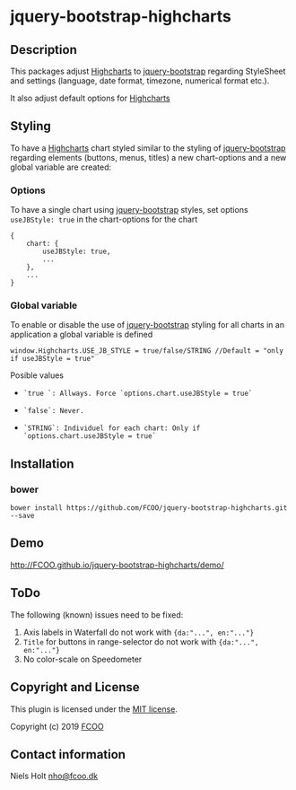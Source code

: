 # jquery-bootstrap-highcharts
>
[Highcharts]: https://highcharts.com/
[jquery-bootstrap]: https://github.com/FCOO/jquery-bootstrap


## Description
This packages adjust [Highcharts] to [jquery-bootstrap] regarding StyleSheet and settings (language, date format, timezone, numerical format etc.).

It also adjust default options for [Highcharts]

## Styling

To have a [Highcharts] chart styled similar to the styling of [jquery-bootstrap] regarding elements (buttons, menus, titles) a new chart-options and a new global variable are created:

### Options

To have a single chart using [jquery-bootstrap] styles, set options `useJBStyle: true` in the chart-options for the chart

	{
		chart: {
			useJBStyle: true,
			...
		},
		...
	}


### Global variable

To enable or disable the use of [jquery-bootstrap] styling for all charts in an application a global variable is defined

	window.Highcharts.USE_JB_STYLE = true/false/STRING //Default = "only if useJBStyle = true"

Posible values

-     `true `: Allways. Force `options.chart.useJBStyle = true`
-     `false`: Never.
-     `STRING`: Individuel for each chart: Only if `options.chart.useJBStyle = true`


## Installation
### bower
`bower install https://github.com/FCOO/jquery-bootstrap-highcharts.git --save`

## Demo
http://FCOO.github.io/jquery-bootstrap-highcharts/demo/


## ToDo

The following (known) issues need to be fixed:

1. Axis labels in Waterfall do not work with `{da:"...", en:"..."}`
2. `Title` for buttons in range-selector do not work with `{da:"...", en:"..."}`
3. No color-scale on Speedometer

## Copyright and License
This plugin is licensed under the [MIT license](https://github.com/FCOO/jquery-bootstrap-highcharts/LICENSE).

Copyright (c) 2019 [FCOO](https://github.com/FCOO)

## Contact information

Niels Holt nho@fcoo.dk